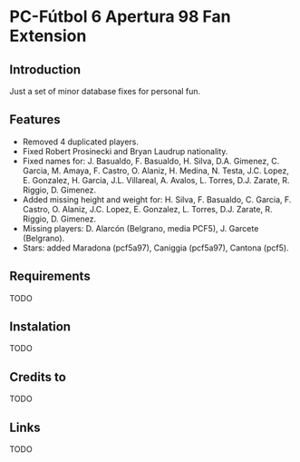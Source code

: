 # PC-Fútbol 6 Apertura 98 Fan Extension

## Introduction

Just a set of minor database fixes for personal fun.

## Features

* Removed 4 duplicated players.
* Fixed Robert Prosinecki and Bryan Laudrup nationality.
* Fixed names for: J. Basualdo, F. Basualdo, H. Silva, D.A. Gimenez, C. Garcia, M. Amaya, F. Castro, O. Alaniz, H. Medina, N. Testa, J.C. Lopez, E. Gonzalez, H. Garcia, J.L. Villareal, A. Avalos, L. Torres, D.J. Zarate, R. Riggio, D. Gimenez.
* Added missing height and weight for: H. Silva, F. Basualdo, C. Garcia, F. Castro, O. Alaniz, J.C. Lopez, E. Gonzalez, L. Torres, D.J. Zarate, R. Riggio, D. Gimenez.
* Missing players: D. Alarcón (Belgrano, media PCF5), J. Garcete (Belgrano).
* Stars: added Maradona (pcf5a97), Caniggia (pcf5a97), Cantona (pcf5).

## Requirements

TODO

## Instalation

TODO

## Credits to

TODO

## Links

TODO